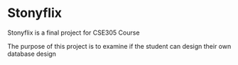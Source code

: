 # Stonyflix
Stonyflix is a final project for CSE305 Course

The purpose of this project is to examine if the student can design their own database design
